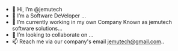 - 👋 Hi, I’m @jemutech
- 👀 I’m a Software DeVeloper  ...
- 🌱 I’m currently working in my own Company Known as jemutech software solutions...
- 💞️ I’m looking to collaborate on ...
- 📫 Reach me via our company's email jemutech@gmail.com..

<!---
37863997/37863997 is a ✨ special ✨ repository because its `README.md` (this file) appears on your GitHub profile.
You can click the Preview link to take a look at your changes.
--->
